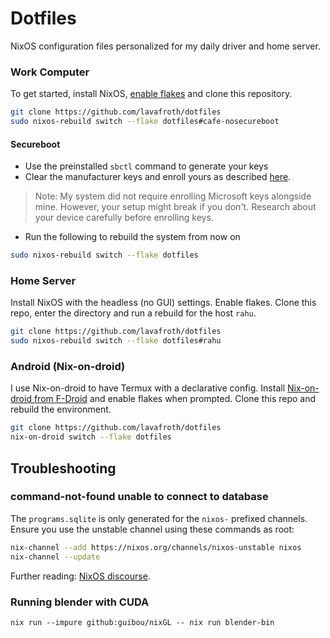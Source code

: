 # Dotfiles

NixOS configuration files personalized for my daily driver and home server.

### Work Computer

To get started, install NixOS, [enable flakes](https://nixos.wiki/wiki/Flakes#NixOS)
and clone this repository.

```sh
git clone https://github.com/lavafroth/dotfiles
sudo nixos-rebuild switch --flake dotfiles#cafe-nosecureboot
```

#### Secureboot

- Use the preinstalled `sbctl` command to generate your keys
- Clear the manufacturer keys and enroll yours as described [here](https://github.com/nix-community/lanzaboote/blob/master/docs/QUICK_START.md).

> Note: My system did not require enrolling Microsoft keys alongside mine. However, your setup might break if you don't. Research about your device carefully before enrolling keys.

- Run the following to rebuild the system from now on

```sh
sudo nixos-rebuild switch --flake dotfiles
```

### Home Server

Install NixOS with the headless (no GUI) settings. Enable flakes.
Clone this repo, enter the directory and run a rebuild for the host `rahu`.

```sh
git clone https://github.com/lavafroth/dotfiles
sudo nixos-rebuild switch --flake dotfiles#rahu
```

### Android (Nix-on-droid)

I use Nix-on-droid to have Termux with a declarative config. Install
[Nix-on-droid from F-Droid](https://f-droid.org/en/packages/com.termux.nix/) and
enable flakes when prompted. Clone this repo and rebuild the environment.

```sh
git clone https://github.com/lavafroth/dotfiles
nix-on-droid switch --flake dotfiles
```

## Troubleshooting

### command-not-found unable to connect to database

The `programs.sqlite` is only generated for the `nixos-` prefixed channels.
Ensure you use the unstable channel using these commands as root:

```sh
nix-channel --add https://nixos.org/channels/nixos-unstable nixos
nix-channel --update
```

Further reading: [NixOS discourse](https://discourse.nixos.org/t/command-not-found-unable-to-open-database/3807).

### Running blender with CUDA

```
nix run --impure github:guibou/nixGL -- nix run blender-bin
```
